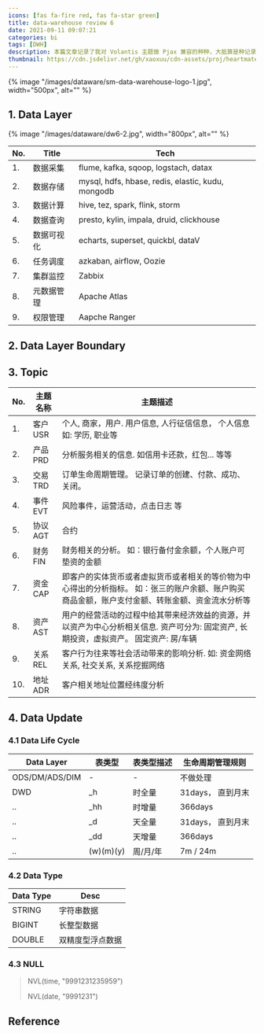 ```yaml
---
icons: [fas fa-fire red, fas fa-star green]
title: data-warehouse review 6
date: 2021-09-11 09:07:21
categories: bi
tags: [DWH]
description: 本篇文章记录了我对 Volantis 主题做 Pjax 兼容的种种，大抵算是种记录吧~
thumbnail: https://cdn.jsdelivr.net/gh/xaoxuu/cdn-assets/proj/heartmate/icon.png
---
```


{% image "/images/dataware/sm-data-warehouse-logo-1.jpg", width="500px", alt="" %}

<!-- more -->

## 1. Data Layer

{% image "/images/dataware/dw6-2.jpg", width="800px", alt="" %}

No. | Title | Tech
--- | --- | ---
1. | 数据采集 | flume, kafka, sqoop, logstach, datax
2. | 数据存储 | mysql, hdfs, hbase, redis, elastic, kudu, mongodb
3. | 数据计算 | hive, tez, spark, flink, storm
4. | 数据查询 | presto, kylin, impala, druid, clickhouse
5. | 数据可视化 | echarts, superset, quickbl, dataV
6. | 任务调度 | azkaban, airflow, Oozie
7. | 集群监控 | Zabbix
8. | 元数据管理 | Apache Atlas
9. | 权限管理 | Aapche Ranger

## 2. Data Layer Boundary


## 3. Topic

No. | 主题名称 | 主题描述
--- | --- | --- 
1. | 客户USR | 个人, 商家，用户.  用户信息, 人行征信信息， 个人信息 如: 学历, 职业等
2. | 产品PRD | 分析服务相关的信息. 如信用卡还款，红包... 等等
3. | 交易TRD | 订单生命周期管理。 记录订单的创建、付款、成功、关闭。
4. | 事件EVT | 风险事件，运营活动，点击日志 等
5. | 协议AGT | 合约
6. | 财务FIN | 财务相关的分析。 如：银行备付金余额，个人账户可垫资的金额
7. | 资金CAP | 即客户的实体货币或者虚拟货币或者相关的等价物为中心得出的分析指标。 如：张三的账户余额、账户购买商品金额，账户支付金额、转账金额、资金流水分析等
8. | 资产AST | 用户的经营活动的过程中给其带来经济效益的资源，并以资产为中心分析相关信息. 资产可分为: 固定资产, 长期投资，虚拟资产。 固定资产: 房/车辆
9. | 关系REL | 客户行为往来等社会活动带来的影响分析. 如: 资金网络关系, 社交关系, 关系挖掘网络
10. | 地址ADR | 客户相关地址位置经纬度分析 

<!-- 

-->


## 4. Data Update 

### 4.1 Data Life Cycle

Data Layer | 表类型  |  表类型描述  |  生命周期管理规则
--- | --- | --- | --- 
ODS/DM/ADS/DIM | - | - | 不做处理
DWD | \_h | 时全量  |  31days， 直到月末
.. |  \_hh  |  时增量  |  366days
.. |  \_d  |  天全量  |  31days， 直到月末
.. |  \_dd  |  天增量  | 366days
.. | (w)\(m)\(y) | 周/月/年 |  7m / 24m

<!-- 
..  |  \_w  |  周全量  |  26weeks
..  |  \_ww  |  周增量  |  104weeks
..  |  \_m  |  月全量  |  7months
..  |  \_mm  | 月增量  |  24months
.. | \_y  | 年全量 | -
.. | \_yy  | 年增量 | -
-->

### 4.2 Data Type

Data Type | Desc
--- | --- 
STRING | 字符串数据
BIGINT | 长整型数据
DOUBLE  | 双精度型浮点数据

### 4.3 NULL

> NVL(time, "9991231235959")
> 
> NVL(date, "9991231")


## Reference
